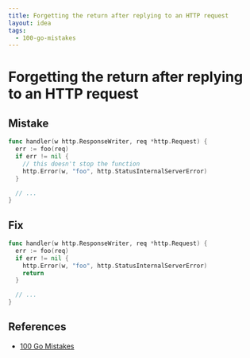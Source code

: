 ```yaml
---
title: Forgetting the return after replying to an HTTP request
layout: idea
tags:
  - 100-go-mistakes
---
```


# Forgetting the return after replying to an HTTP request

## Mistake

```go
func handler(w http.ResponseWriter, req *http.Request) {
  err := foo(req)
  if err != nil {
    // this doesn't stop the function
    http.Error(w, "foo", http.StatusInternalServerError)
  }

  // ...
}
```

## Fix

```go
func handler(w http.ResponseWriter, req *http.Request) {
  err := foo(req)
  if err != nil {
    http.Error(w, "foo", http.StatusInternalServerError)
    return
  }

  // ...
}
```

## References

- [100 Go Mistakes](/reference/100-Go-Mistakes-and-How-to-Avoid-Them)

